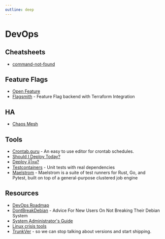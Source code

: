 ```yaml
---
outline: deep
---
```


# DevOps

## Cheatsheets

- [command-not-found](https://command-not-found.com)

## Feature Flags

- [Open Feature](https://openfeature.dev/)
- [Flagsmith](https://docs.flagsmith.com/integrations/terraform) - Feature Flag backend with Terraform Integration

## HA

- [Chaos Mesh](https://chaos-mesh.org/)

## Tools

- [Crontab.guru](https://crontab.guru/) - An easy to use editor for crontab schedules.
- [Should I Deploy Today?](https://shouldideploy.today/)
- [Deploy ดีไหม?](https://deploydeemai.today/)
- [Testcontainers](https://testcontainers.com/) - Unit tests with real dependencies
- [Maelstrom](https://maelstrom-software.com/) - Maelstrom is a suite of test runners for Rust, Go, and Pytest, built on top of a general-purpose clustered job engine

## Resources

- [DevOps Roadmap](https://roadmap.sh/devops)
- [DontBreakDebian](https://wiki.debian.org/DontBreakDebian) - Advice For New Users On Not Breaking Their Debian System
- [System Administrator's Guide](https://docs.rockylinux.org/books/admin_guide/01-presentation/)
- [Linux crisis tools](https://www.brendangregg.com/blog/2024-03-24/linux-crisis-tools.html)
- [TrunkVer](https://trunkver.org/) - so we can stop talking about versions and start shipping.
